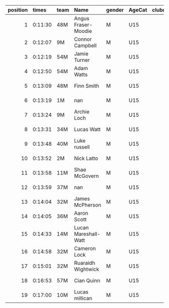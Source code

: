 |   position | times   | team   | Name                 | gender   | AgeCat   |   clubnumber | Club name            | Website                               |   finishPosition |
|-----------:|:--------|:-------|:---------------------|:---------|:---------|-------------:|:---------------------|:--------------------------------------|-----------------:|
|          1 | 0:11:30 | 48M    | Angus Fraser-Moodie  | M        | U15      |           48 | Springburn Harriers  | https://www.springburnharriers.co.uk/ |                1 |
|          2 | 0:12:07 | 9M     | Connor Campbell      | M        | U15      |            9 | Garscube Harriers    | https://www.garscubeharriers.org.uk/  |                2 |
|          3 | 0:12:19 | 54M    | Jamie Turner         | M        | U15      |           54 | VP-Glasgow           | https://www.vp-glasgow.com            |                3 |
|          4 | 0:12:50 | 54M    | Adam Watts           | M        | U15      |           54 | VP-Glasgow           | https://www.vp-glasgow.com            |                4 |
|          5 | 0:13:09 | 48M    | Finn Smith           | M        | U15      |           48 | Springburn Harriers  | https://www.springburnharriers.co.uk/ |                6 |
|          6 | 0:13:19 | 1M     | nan                  | M        | U15      |            1 | East Kilbride AC     | http://www.ekac.org.uk/               |                7 |
|          7 | 0:13:24 | 9M     | Archie Loch          | M        | U15      |            9 | Garscube Harriers    | https://www.garscubeharriers.org.uk/  |                8 |
|          8 | 0:13:31 | 34M    | Lucas Watt           | M        | U15      |           34 | Kilbarchan AAC       | https://kilbarchanaac.org.uk/         |                9 |
|          9 | 0:13:48 | 40M    | Luke russell         | M        | U15      |           40 | Motherwell AC        | https://motherwellac.com/             |               10 |
|         10 | 0:13:52 | 2M     | Nick Latto           | M        | U15      |            2 | Kilmarnock H&AC      | http://www.kilmarnockharriers.com/    |               11 |
|         11 | 0:13:58 | 11M    | Shae McGovern        | M        | U15      |           11 | Airdrie Harriers     | http://airdrieharriers.org/           |               12 |
|         12 | 0:13:59 | 37M    | nan                  | M        | U15      |           37 | Law & District AAC   | http://www.lawaac.co.uk/              |               13 |
|         13 | 0:14:04 | 32M    | James McPherson      | M        | U15      |           32 | Helensburgh AAC      | https://www.helensburghaac.com/       |               15 |
|         14 | 0:14:05 | 36M    | Aaron Scott          | M        | U15      |           36 | Larkhall YMCA        | https://www.larkhallymcaharriers.org  |               16 |
|         15 | 0:14:33 | 14M    | Lucan Mareshall-Watt | M        | U15      |           14 | Ayr Seaforth AC      | https://www.ayrseaforth.co.uk/        |               18 |
|         16 | 0:14:58 | 32M    | Cameron Lock         | M        | U15      |           32 | Helensburgh AAC      | https://www.helensburghaac.com/       |               22 |
|         17 | 0:15:01 | 32M    | Ruaraidh Wightwick   | M        | U15      |           32 | Helensburgh AAC      | https://www.helensburghaac.com/       |               23 |
|         18 | 0:16:53 | 57M    | Cian Quinn           | M        | U15      |           57 | Whitemoss AAC        | https://whitemossaac.co.uk/           |               31 |
|         19 | 0:17:00 | 10M    | Lucas millican       | M        | U15      |           10 | Shettleston Harriers | http://shettlestonharriers.org.uk/    |               32 |